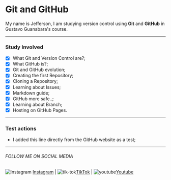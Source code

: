 # Git and GitHub
My name is Jefferson, I am studying version control using **Git** and **GitHub** in Gustavo Guanabara's course.

---
### Study Involved

- [x] What Git and Version Control are?;
- [x] What GitHub is?;
- [x] Git and GitHub evolution;
- [x] Creating the first Repository;
- [x] Cloning a Repository;
- [x] Learning about Issues;
- [x] Markdown guide;
- [x] GitHub more safe..;
- [x] Learning about Branch;
- [x] Hosting on GitHub Pages.

---
### Test actions
* I added this line directly from the GitHub website as a test;


---
###### FOLLOW ME ON SOCIAL MEDIA
![Instagram](https://github.com/jefsantanaa/Hello-World/assets/61391647/03112a90-aa12-4322-b83b-b599045ad937) [Instagram](https://www.instagram.com/jefsantanaa) 
| ![tik-tok](https://github.com/jefsantanaa/Hello-World/assets/61391647/6c87f559-14d2-471e-96f8-537678fdebb5)[TikTok](https://www.tiktok.com/@jefsantanaa) 
| ![youtube](https://github.com/jefsantanaa/Hello-World/assets/61391647/d7653995-2ca5-46cb-8b29-7f8521b72cb1)[Youtube](https://www.youtube.com/channel/UC_VdxpBn8HwrAPKKCwVHVig)

